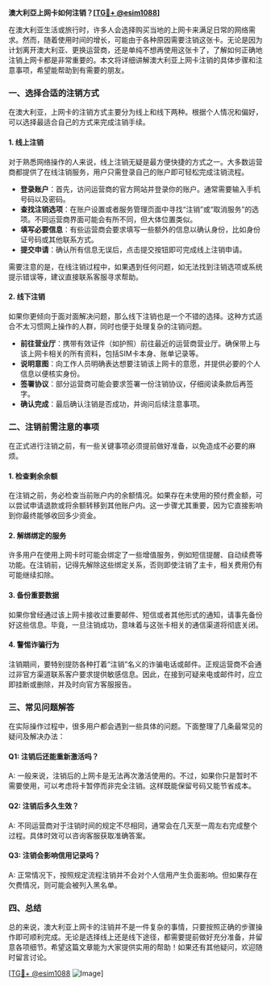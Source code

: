 **澳大利亞上网卡如何注销？[[TG💪+ @esim1088](https://t.me/s/esim1088)]**

在澳大利亚生活或旅行时，许多人会选择购买当地的上网卡来满足日常的网络需求。然而，随着使用时间的增长，可能由于各种原因需要注销这张卡。无论是因为计划离开澳大利亚、更换运营商，还是单纯不想再使用这张卡了，了解如何正确地注销上网卡都是非常重要的。本文将详细讲解澳大利亚上网卡注销的具体步骤和注意事项，希望能帮助到有需要的朋友。

### 一、选择合适的注销方式

在澳大利亚，上网卡的注销方式主要分为线上和线下两种。根据个人情况和偏好，可以选择最适合自己的方式来完成注销手续。

#### 1. 线上注销

对于熟悉网络操作的人来说，线上注销无疑是最方便快捷的方式之一。大多数运营商都提供了在线注销服务，用户只需登录自己的账户即可轻松完成注销流程。

- **登录账户**：首先，访问运营商的官方网站并登录你的账户。通常需要输入手机号码以及密码。
- **查找注销选项**：在账户设置或者服务管理页面中寻找“注销”或“取消服务”的选项。不同运营商界面可能会有所不同，但大体位置类似。
- **填写必要信息**：有些运营商会要求填写一些额外的信息以确认身份，比如身份证号码或其他联系方式。
- **提交申请**：确认所有信息无误后，点击提交按钮即可完成线上注销申请。

需要注意的是，在线注销过程中，如果遇到任何问题，如无法找到注销选项或系统提示错误等，建议直接联系客服寻求帮助。

#### 2. 线下注销

如果你更倾向于面对面解决问题，那么线下注销也是一个不错的选择。这种方式适合不太习惯网上操作的人群，同时也便于处理复杂的注销问题。

- **前往营业厅**：携带有效证件（如护照）前往最近的运营商营业厅。确保带上与该上网卡相关的所有资料，包括SIM卡本身、账单记录等。
- **说明意图**：向工作人员明确表达想要注销该上网卡的意愿，并提供必要的个人信息以便核实身份。
- **签署协议**：部分运营商可能会要求签署一份注销协议，仔细阅读条款后再签字。
- **确认完成**：最后确认注销是否成功，并询问后续注意事项。

### 二、注销前需注意的事项

在正式进行注销之前，有一些关键事项必须提前做好准备，以免造成不必要的麻烦。

#### 1. 检查剩余余额

在注销之前，务必检查当前账户内的余额情况。如果存在未使用的预付费金额，可以尝试申请退款或将余额转移到其他账户内。这一步骤尤其重要，因为它直接影响到你最终能够收回多少资金。

#### 2. 解绑绑定的服务

许多用户在使用上网卡时可能会绑定了一些增值服务，例如短信提醒、自动续费等功能。在注销前，记得先解除这些绑定关系，否则即使注销了主卡，相关费用仍有可能继续扣除。

#### 3. 备份重要数据

如果你曾经通过该上网卡接收过重要邮件、短信或者其他形式的通知，请事先备份好这些信息。毕竟，一旦注销成功，意味着与这张卡相关的通信渠道将彻底关闭。

#### 4. 警惕诈骗行为

注销期间，要特别提防各种打着“注销”名义的诈骗电话或邮件。正规运营商不会通过非官方渠道联系客户要求提供敏感信息。因此，在接到可疑来电或邮件时，应立即挂断或删除，并及时向官方客服报告。

### 三、常见问题解答

在实际操作过程中，很多用户都会遇到一些具体的问题。下面整理了几条最常见的疑问及解决办法：

#### Q1: 注销后还能重新激活吗？

A: 一般来说，注销后的上网卡是无法再次激活使用的。不过，如果你只是暂时不需要使用，可以考虑将卡暂停而非完全注销。这样既能保留号码又能节省成本。

#### Q2: 注销后多久生效？

A: 不同运营商对于注销时间的规定不尽相同，通常会在几天至一周左右完成整个过程。具体时效可以咨询客服获取准确答案。

#### Q3: 注销会影响信用记录吗？

A: 正常情况下，按照规定流程注销并不会对个人信用产生负面影响。但如果存在欠费情况，则可能会被列入黑名单。

### 四、总结

总的来说，澳大利亚上网卡的注销并不是一件复杂的事情，只要按照正确的步骤操作即可顺利完成。无论是选择线上还是线下途径，都需要提前做好充分准备，并留意各项细节。希望这篇文章能为大家提供实用的帮助！如果还有其他疑问，欢迎随时留言讨论。

[[TG💪+ @esim1088](https://t.me/s/esim1088) ![Image](https://i.postimg.cc/4NQfJmqS/Snipaste-2025-05-13-00-14-12.png)]